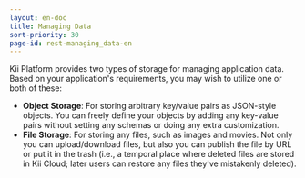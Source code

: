 ```yaml
---
layout: en-doc
title: Managing Data
sort-priority: 30
page-id: rest-managing_data-en
---
```

Kii Platform provides two types of storage for managing application data. Based on your application's requirements, you may wish to utilize one or both of these:

* **Object Storage**: For storing arbitrary key/value pairs as JSON-style objects. You can freely define your objects by adding any key-value pairs without setting any schemas or doing any extra customization.
* **File Storage**: For storing any files, such as images and movies. Not only you can upload/download files, but also you can publish the file by URL or put it in the trash (i.e., a temporal place where deleted files are stored in Kii Cloud; later users can restore any files they've mistakenly deleted).
